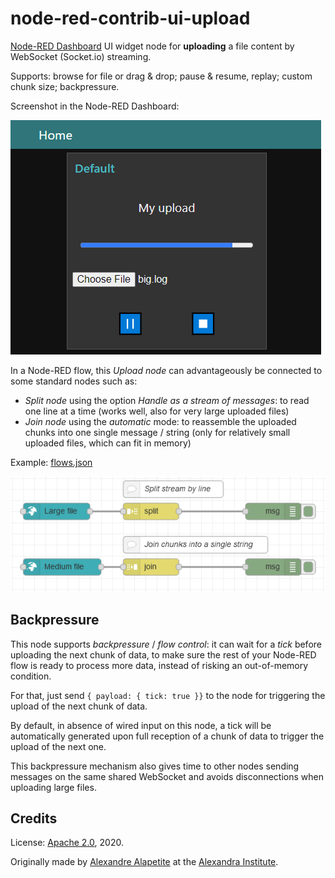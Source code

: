 # node-red-contrib-ui-upload

[Node-RED Dashboard](https://github.com/node-red/node-red-dashboard) UI widget node for **uploading** a file content by WebSocket (Socket.io) streaming.

Supports: browse for file or drag & drop; pause & resume, replay; custom chunk size; backpressure.

Screenshot in the Node-RED Dashboard:

![Node-RED Dashboard upload widget](doc/dashboard.png)

In a Node-RED flow, this *Upload node* can advantageously be connected to some standard nodes such as:
* *Split node* using the option *Handle as a stream of messages*: to read one line at a time (works well, also for very large uploaded files)
* *Join node* using the *automatic* mode: to reassemble the uploaded chunks into one single message / string (only for relatively small uploaded files, which can fit in memory)

Example: [flows.json](doc/flows.json)

![Node-RED flow](doc/flow.png)

## Backpressure

This node supports *backpressure* / *flow control*:
it can wait for a *tick* before uploading the next chunk of data,
to make sure the rest of your Node-RED flow is ready to process more data, instead of risking an out-of-memory condition.

For that, just send `{ payload: { tick: true }}` to the node for triggering the upload of the next chunk of data.

By default, in absence of wired input on this node, a tick will be automatically generated upon full reception of a chunk of data to trigger the upload of the next one.

This backpressure mechanism also gives time to other nodes sending messages on the same shared WebSocket and avoids disconnections when uploading large files.

## Credits

License: [Apache 2.0](LICENSE.md), 2020.

Originally made by [Alexandre Alapetite](https://alexandra.dk/alexandre.alapetite) at the [Alexandra Institute](https://alexandra.dk).
